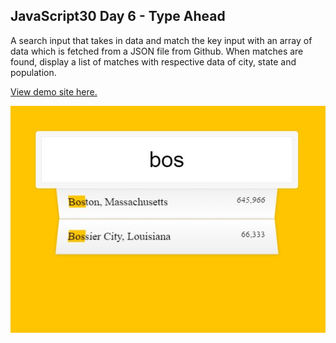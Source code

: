 ## JavaScript30 Day 6 - Type Ahead

A search input that takes in data and match the key input with an array of data which is fetched from a JSON file from Github. When matches are found, display a list of matches with respective data of city, state and population.

[View demo site here.](https://webdevtuts.github.io/javascript30_06/)

![Preview](screenshot.jpg)
